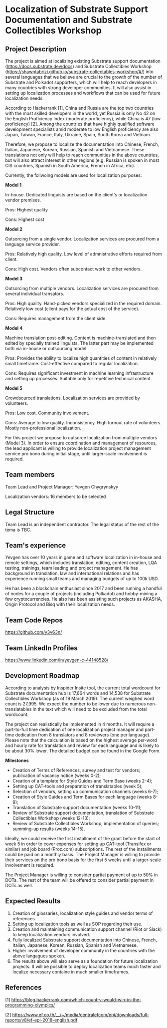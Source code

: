# Localization of Substrate Support Documentation and Substrate Collectibles Workshop 

## Project Description
The project is aimed at localizing existing Substrate support documentation (https://docs.substrate.dev/docs) and Substrate Collectibles Workshop (https://shawntabrizi.github.io/substrate-collectables-workshop/#/) into several languages that we believe are crucial to the growth of the number of Substrate and Polkadot supporters, which will help to reach developers in many countries with strong developer communities. It will also assist in setting up localization processes and workflows that can be used for future localization needs.

According to Hackerrank [1], China and Russia are the top two countries with the most skilled developers in the world, yet Russia is only No 42 on the English Proficiency Index (moderate proficiency), while China is 47 (low proficiency) [2]. Among the countries that have highly qualified software development specialists amid moderate to low English proficiency are also Japan, Taiwan, France, Italy, Ukraine, Spain, South Korea and Vietnam.

Therefore, we propose to localize the documentation into Chinese, French, Italian, Japanese, Korean, Russian, Spanish and Vietnamese. These translations not only will help to reach communities in the above countries, but will also attract interest in other regions (e.g. Russian is spoken in most CIS countries, Spanish in South America, French in Africa, etc).

Currently, the follwoing models are used for localization purposes:


**Model 1**

In-house. Dedicated linguists are based on the client's or localization vendor premises.

Pros: Highest quality

Cons: Highest cost



**Model 2**

Outsorcing from a single vendor. Localization services are procured from a language service provider.

Pros: Relatively high quality. Low level of admnistrative efforts required from client.

Cons: High cost. Vendors often subcontact work to other vendors.


**Model 3**

Outsorcing from multiple vendors. Localization services are procured from several individual transators.

Pros: High quality. Hand-picked vendors specialized in the required domain. Relatively low cost (client pays for the actual cost of the service).

Cons: Requires management from the client side.


**Model 4**

Machine translation post-editing. Content is machine-translated and then edited by specially trained linguists. The latter part may be implemented both via in-house or outsourcing model.

Pros: Provides the ability to localize high quantities of content in relatively small timeframe. Cost-effective compared to regular localization.

Cons: Requires significant investment in machine learning infrastructure and setting up processes. Suitable only for repetitive technical content.


**Model 5**

Crowdsourced translations. Localization services are provided by volunteers.

Pros: Low cost. Community involvement.

Cons: Average to low quality. Inconsistency. High turnout rate of volunteers. Mostly non-professional localization.


For this project we propose to outsorce localization from multiple vendors (Model 3). In order to ensure coordination and management of resources, the lead applicant is willing to provide localization project management service pro bono during initial stage, until larger-scale involvement is required.


## Team members
Team Lead and Project Manager: Yevgen Chygrynskyy

Localization vendors: 16 members to be selected
	

## Legal Structure 
Team Lead is an independent contractor. The legal status of the rest of the tema is TBC.


## Team's experience
Yevgen has over 10 years in game and software localization in in-house and remote settings, which includes translation, editing, content creation, LQA testing, trainings, team leading and project management. He has background in translation, law and international relations and has experience running small teams and managing budgets of up to 100k USD.

He has been a blockchain enthusiast since 2017 and been running a handful of nodes for a couple of projects (including Polkadot) and hobby-mining a few cryptocurrencies. He also has been assisting such projects as AKASHA, Origin Protocol and Bisq with their localization needs.


## Team Code Repos
https://github.com/y3v63n/


## Team LinkedIn Profiles
https://www.linkedin.com/in/yevgen-c-44148528/


## Development Roadmap
According to analysis by Inspider Insite tool, the current total wordcount for Substrate documentation hub is 17,664 words and 14,538 for Substrate Collectibles Workshop (as of 19 March 2019). The current weighed word count is 27,995. We expect the number to be lower due to numerous non-translatables in the text which will need to be excluded from the total wordcount.

The project can realistically be implemented in 4 months. It will require a part-to-full time dedication of one localization project manager and part-time dedication from 8 translators and 8 reviewers (one per language). Please note that the calculation is based on the highest average per-word and hourly rate for translation and review for each language and is likely to be about 30% lower. The detailed budget can be found in the Google Form.

**Milestones**
-	Creation of Terms of References, survey and test for vendors; publication of vacancy notice (weeks 0-2);
-	Creation of a template for Style Guides and Term Base (weeks 2-4);
-	Setting up CAT-tools and preparation of translatables (week 5);
-	Selection of vendors, setting up communication channels (weeks 6-7);
-	Creation of Style Guides and Term Bases for each language (weeks 8-9);
-	Translation of Substrate support documentation (weeks 10-11);
-	Review of Substrate support documentation, translation of Substrate Collectibles Workshop (weeks 12-13);
-	Review of Substrate Collectibles Workshop; implementation of queries; summing-up results (weeks 14-15).

Ideally, we could receive the first installment of the grant before the start of week 5 in order to cover expenses for setting up CAT-tool (Transifex or similar) and job board (Proz.com) subscriptions. The rest of the installments could be paid on a monthly basis. The Project Manager is willing to provide their services on the pro bono basis for the first 5 weeks until a larger-scale involvement is required.

The Project Manager is willing to consider partial payment of up to 50% in DOTs. The rest of the team will be offered to consider partial payment in DOTs as well.


## Expected Results
1.	Creation of glossaries, localization style guides and vendor terms of references.
2.	Setting up localization tools as well as SOP regarding their use.
3.	Creation and maintaining communication support channel (Riot or Slack) to keep localization vendors involved.
4.	Fully localized Substrate support documentation into Chinese, French, Italian, Japanese, Korean, Russian, Spanish and Vietnamese.
5.  Higher involvement of developer community in the countries with the above langagues spoken. 
6. The results above will also serve as a foundation for future localization projects. It will be possible to deploy localization teams much faster and localize necessary containe in much smaller timeframes.


## References
[1] https://blog.hackerrank.com/which-country-would-win-in-the-programming-olympics/

[2] https://www.ef.co.th/__/~/media/centralefcom/epi/downloads/full-reports/v8/ef-epi-2018-english.pdf
